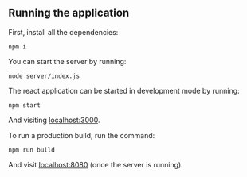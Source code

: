 ## Running the application

First, install all the dependencies:

```
npm i
```

You can start the server by running:

```
node server/index.js
```

The react application can be started in development mode by running:

```
npm start
```

And visiting [localhost:3000](http://localhost:3000).

To run a production build, run the command:

```
npm run build
```

And visit [localhost:8080](http://localhost:8080) (once the server is running).